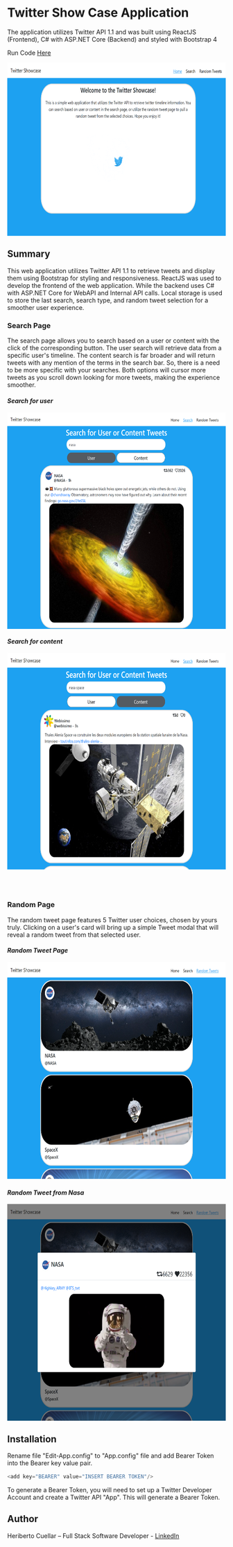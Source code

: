 # Twitter Show Case Application
The application utilizes Twitter API 1.1 and was built using ReactJS (Frontend), C# with ASP.NET Core (Backend) and styled with Bootstrap 4

Run Code [Here]()

<p align="center">
<img align="center"  width="700" height="400" src="./images/home.png">
</p>

## Summary
This web application utilizes Twitter API 1.1 to retrieve tweets and display them using Bootstrap for styling and responsiveness. ReactJS was used to develop the frontend of the web application. While the backend uses C# with ASP.NET Core for WebAPI and Internal API calls. Local storage is used to store the last search, search type, and random tweet selection for a smoother user experience.

### Search Page
The search page allows you to search based on a user or content with the click of the corresponding button. The user search will retrieve data from a specific user's timeline. The content search is far broader and will return tweets with any mention of the terms in the search bar. So, there is a need to be more specific with your searches. Both options will cursor more tweets as you scroll down looking for more tweets, making the experience smoother.
#### _Search for user_
<p align="center">
<img align="center"  width="700" height="500" src="./images/searchpageuser-nasa.png">
</p>

#### _Search for content_
<p align="center">
<img align="center"  width="700" height="500" src="./images/searchpagecontent-nasaspace.png">
</p>
<br>
<br>

### Random Page
The random tweet page features 5 Twitter user choices, chosen by yours truly. Clicking on a user's card will bring up a simple Tweet modal that will reveal a random tweet from that selected user. 
#### _Random Tweet Page_
<p align="center">
<img   width="700" height="500" src="./images/randomtweet.png">
</p>

#### _Random Tweet from Nasa_
<p align="center">
<img align="center"  width="700" height="500" src="./images/randomtweet-nasa.png">
</p>

## Installation
Rename file "Edit-App.config" to "App.config" file and add Bearer Token into the Bearer key value pair.
```javascript
<add key="BEARER" value="INSERT BEARER TOKEN"/>
```
To generate a Bearer Token, you will need to set up a Twitter Developer Account and create a Twitter API "App". This will generate a Bearer Token.

## Author
Heriberto Cuellar – Full Stack Software Developer - [LinkedIn](linkedin.com/in/heriberto-c-5aa11952)